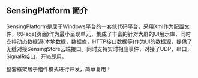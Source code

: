 ## SensingPlatform 简介

SensingPlatform是居于Windows平台的一套低代码平台，采用Xml作为配置文件，以Page(页面)作为最小呈现单元，集成了丰富的针对大屏的UI展示库，同时支持动态数据源(本地数据，数据库，HTTP接口数据等)作为UI的数据源，提供了无缝对接SensingStore云端接口。同时支持实时相应事件，对接了UDP，串口，SignalR接口，开箱即用。

整套框架居于组件模式进行开发，简单复用！



